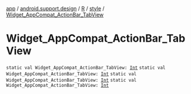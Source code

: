 [app](../../../index.md) / [android.support.design](../../index.md) / [R](../index.md) / [style](index.md) / [Widget_AppCompat_ActionBar_TabView](.)

# Widget_AppCompat_ActionBar_TabView

`static val Widget_AppCompat_ActionBar_TabView: `[`Int`](https://kotlinlang.org/api/latest/jvm/stdlib/kotlin/-int/index.html)
`static val Widget_AppCompat_ActionBar_TabView: `[`Int`](https://kotlinlang.org/api/latest/jvm/stdlib/kotlin/-int/index.html)
`static val Widget_AppCompat_ActionBar_TabView: `[`Int`](https://kotlinlang.org/api/latest/jvm/stdlib/kotlin/-int/index.html)
`static val Widget_AppCompat_ActionBar_TabView: `[`Int`](https://kotlinlang.org/api/latest/jvm/stdlib/kotlin/-int/index.html)